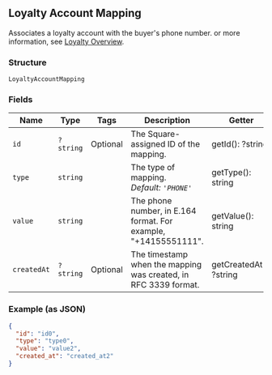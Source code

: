 ## Loyalty Account Mapping

Associates a loyalty account with the buyer's phone number.
or more information, see
[Loyalty Overview](https://developer.squareup.com/docs/docs/loyalty/overview).

### Structure

`LoyaltyAccountMapping`

### Fields

| Name | Type | Tags | Description | Getter | Setter |
|  --- | --- | --- | --- | --- | --- |
| `id` | `?string` | Optional | The Square-assigned ID of the mapping. | getId(): ?string | setId(?string id): void |
| `type` | `string` |  | The type of mapping.<br>*Default: `'PHONE'`* | getType(): string | setType(string type): void |
| `value` | `string` |  | The phone number, in E.164 format. For example, "+14155551111". | getValue(): string | setValue(string value): void |
| `createdAt` | `?string` | Optional | The timestamp when the mapping was created, in RFC 3339 format. | getCreatedAt(): ?string | setCreatedAt(?string createdAt): void |

### Example (as JSON)

```json
{
  "id": "id0",
  "type": "type0",
  "value": "value2",
  "created_at": "created_at2"
}
```


